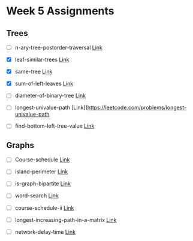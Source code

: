# Week 5 Assignments

## Trees

-   [ ] n-ary-tree-postorder-traversal [Link](https://leetcode.com/problems/n-ary-tree-postorder-traversal)

-   [x] leaf-similar-trees [Link](https://leetcode.com/problems/leaf-similar-trees)

-   [x] same-tree [Link](https://leetcode.com/problems/same-tree)

-   [x] sum-of-left-leaves [Link](https://leetcode.com/problems/sum-of-left-leaves)

-   [ ] diameter-of-binary-tree [Link](https://leetcode.com/problems/diameter-of-binary-tree)

-   [ ] longest-univalue-path [Link](https://leetcode.com/problems/longest-univalue-path

-   [ ] find-bottom-left-tree-value [Link](https://leetcode.com/problems/find-bottom-left-tree-value)

## Graphs

-   [ ] Course-schedule [Link](https://leetcode.com/problems/course-schedule)

-   [ ] island-perimeter [Link](https://leetcode.com/problems/island-perimeter)

-   [ ] is-graph-bipartite [Link](https://leetcode.com/problems/is-graph-bipartite)

-   [ ] word-search [Link](https://leetcode.com/problems/word-search)

-   [ ] course-schedule-ii [Link](https://leetcode.com/problems/course-schedule-ii)

-   [ ] longest-increasing-path-in-a-matrix [Link](https://leetcode.com/problems/longest-increasing-path-in-a-matrix)

-   [ ] network-delay-time [Link](https://leetcode.com/problems/network-delay-time/)
